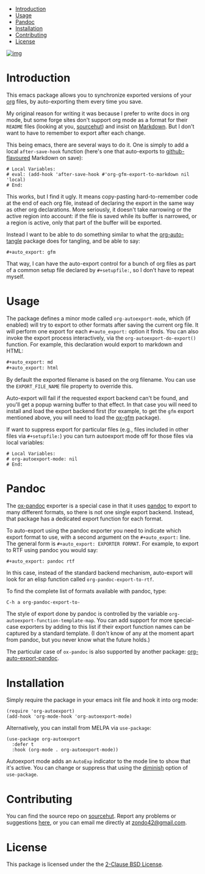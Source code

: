 - [Introduction](#intro)
- [Usage](#usage)
- [Pandoc](#org470c5c3)
- [Installation](#install)
- [Contributing](#contrib)
- [License](#license)

[![img](https://melpa.org/packages/org-autoexport-badge.svg)](https://melpa.org/#/org-autoexport)


<a id="intro"></a>

# Introduction

This emacs package allows you to synchronize exported versions of your [org](https://orgmode.org/) files, by auto-exporting them every time you save.

My original reason for writing it was because I prefer to write docs in org mode, but some forge sites don't support org mode as a format for their `README` files (looking at you, [sourcehut](https://lists.sr.ht/~sircmpwn/sr.ht-discuss/%3Cfe7aa296-9c90-463d-b4e6-50eeb7e57428%40localhost%3E)) and insist on [Markdown](https://www.adamhyde.net/whats-wrong-with-markdown/). But I don't want to have to remember to export after each change.

This being emacs, there are several ways to do it. One is simply to add a local `after-save-hook` function (here's one that auto-exports to [github-flavoured](https://github.github.com/gfm/) Markdown on save):

```
# Local Variables:
# eval: (add-hook 'after-save-hook #'org-gfm-export-to-markdown nil 'local)
# End:
```

This works, but I find it ugly. It means copy-pasting hard-to-remember code at the end of each org file, instead of declaring the export in the same way as other org declarations. More seriously, it doesn't take narrowing or the active region into account: if the file is saved while its buffer is narrowed, or a region is active, only that part of the buffer will be exported.

Instead I want to be able to do something similar to what the [org-auto-tangle](https://github.com/yilkalargaw/org-auto-tangle) package does for tangling, and be able to say:

```
#+auto_export: gfm
```

That way, I can have the auto-export control for a bunch of org files as part of a common setup file declared by `#+setupfile:`, so I don't have to repeat myself.


<a id="usage"></a>

# Usage

The package defines a minor mode called `org-autoexport-mode`, which (if enabled) will try to export to other formats after saving the current org file. It will perform one export for each `#+auto_export:` option it finds. You can also invoke the export process interactively, via the `org-autoexport-do-export()` function. For example, this declaration would export to markdown and HTML:

```org
#+auto_export: md
#+auto_export: html
```

By default the exported filename is based on the org filename. You can use the `EXPORT_FILE_NAME` file property to override this.

Auto-export will fail if the requested export backend can't be found, and you'll get a popup warning buffer to that effect. In that case you will need to install and load the export backend first (for example, to get the `gfm` export mentioned above, you will need to load the [ox-gfm](https://github.com/larstvei/ox-gfm) package).

If want to suppress export for particular files (e.g., files included in other files via `#+setupfile:`) you can turn autoexport mode off for those files via local variables:

```
# Local Variables:
# org-autoexport-mode: nil
# End:
```


<a id="org470c5c3"></a>

# Pandoc

The [ox-pandoc](https://github.com/emacsorphanage/ox-pandoc) exporter is a special case in that it uses [pandoc](https://pandoc.org/) to export to many different formats, so there is not one single export backend. Instead, that package has a dedicated export function for each format.

To auto-export using the pandoc exporter you need to indicate which export format to use, with a second argument on the `#+auto_export:` line. The general form is `#+auto_export: EXPORTER FORMAT`. For example, to export to RTF using pandoc you would say:

```org
#+auto_export: pandoc rtf
```

In this case, instead of the standard backend mechanism, auto-export will look for an elisp function called `org-pandoc-export-to-rtf`.

To find the complete list of formats available with pandoc, type:

```
C-h a org-pandoc-export-to-
```

The style of export done by pandoc is controlled by the variable `org-autoexport-function-template-map`. You can add support for more special-case exporters by adding to this list if their export function names can be captured by a standard template. (I don't know of any at the moment apart from pandoc, but you never know what the future holds.)

The particular case of `ox-pandoc` is also supported by another package: [org-auto-export-pandoc](https://github.com/Y0ngg4n/org-auto-export-pandoc).


<a id="install"></a>

# Installation

Simply require the package in your emacs init file and hook it into org mode:

```elisp
(require 'org-autoexport)
(add-hook 'org-mode-hook 'org-autoexport-mode)
```

Alternatively, you can install from MELPA via `use-package`:

```elisp
(use-package org-autoexport
  :defer t
  :hook (org-mode . org-autoexport-mode))
```

Autoexport mode adds an `AutoExp` indicator to the mode line to show that it's active. You can change or suppress that using the [diminish](https://www.gnu.org/software/emacs/manual/html_node/use-package/Diminish.html) option of `use-package`.


<a id="contrib"></a>

# Contributing

You can find the source repo on [sourcehut](https://git.sr.ht/~zondo/org-autoexport). Report any problems or suggestions [here](https://todo.sr.ht/~zondo/org-autoexport), or you can email me directly at [zondo42@gmail.com](mailto:zondo42@gmail.com).


<a id="license"></a>

# License

This package is licensed under the the [2-Clause BSD License](https://opensource.org/license/bsd-2-clause).
